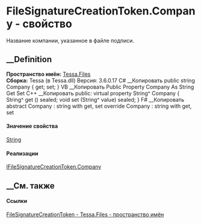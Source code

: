# FileSignatureCreationToken.Company - свойство
Название компании, указанное в файле подписи.
##  __Definition
 **Пространство имён:** [Tessa.Files](N_Tessa_Files.htm)  
 **Сборка:** Tessa (в Tessa.dll) Версия: 3.6.0.17
C# __Копировать
     public string Company { get; set; }
VB __Копировать
     Public Property Company As String
    	Get
    	Set
C++ __Копировать
     public:
    virtual property String^ Company {
    	String^ get () sealed;
    	void set (String^ value) sealed;
    }
F# __Копировать
     abstract Company : string with get, set
    override Company : string with get, set
#### Значение свойства
[String](https://learn.microsoft.com/dotnet/api/system.string)
#### Реализации
[IFileSignatureCreationToken.Company](P_Tessa_Files_IFileSignatureCreationToken_Company.htm)  
##  __См. также
#### Ссылки
[FileSignatureCreationToken - ](T_Tessa_Files_FileSignatureCreationToken.htm)
[Tessa.Files - пространство имён](N_Tessa_Files.htm)
